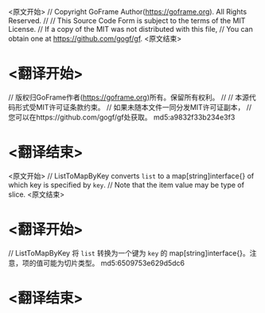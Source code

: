 
<原文开始>
// Copyright GoFrame Author(https://goframe.org). All Rights Reserved.
//
// This Source Code Form is subject to the terms of the MIT License.
// If a copy of the MIT was not distributed with this file,
// You can obtain one at https://github.com/gogf/gf.
<原文结束>

# <翻译开始>
// 版权归GoFrame作者(https://goframe.org)所有。保留所有权利。
//
// 本源代码形式受MIT许可证条款约束。
// 如果未随本文件一同分发MIT许可证副本，
// 您可以在https://github.com/gogf/gf处获取。 md5:a9832f33b234e3f3
# <翻译结束>


<原文开始>
// ListToMapByKey converts `list` to a map[string]interface{} of which key is specified by `key`.
// Note that the item value may be type of slice.
<原文结束>

# <翻译开始>
// ListToMapByKey 将 `list` 转换为一个键为 `key` 的 map[string]interface{}。注意，项的值可能为切片类型。 md5:6509753e629d5dc6
# <翻译结束>

